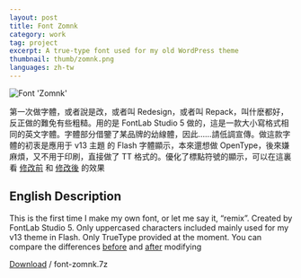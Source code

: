 ```yaml
---
layout: post
title: Font Zomnk
category: work
tag: project
excerpt: A true-type font used for my old WordPress theme
thumbnail: thumb/zomnk.png
languages: zh-tw
---
```


<p><img src="{{ site.file }}/font-zomnk.png" alt="Font 'Zomnk'"></p>

<p lang="zh">第一次做字體，或者說是改，或者叫 Redesign，或者叫 Repack，叫什麽都好，反正做的難免有些粗糙。用的是 FontLab Studio 5 做的，這是一款大小寫格式相同的英文字體。字體部分借鑒了某品牌的幼線體，因此……請低調宣傳。做這款字體的初衷是應用于 v13 主題 的 Flash 字體顯示，本來還想做 OpenType，後來嫌麻煩，又不用于印刷，直接做了 TT 格式的。優化了標點符號的顯示，可以在這裏看 <a href="{{ site.file }}/font-zomnk-screenshot-02.png">修改前</a> 和 <a href="{{ site.file }}/font-zomnk-screenshot-03.png">修改後</a> 的效果</p>

<h2>English Description</h2>

<p>This is the first time I make my own font, or let me say it, “remix”. Created by FontLab Studio 5. Only uppercased characters included mainly used for my v13 theme in Flash. Only TrueType provided at the moment. You can compare the differences <a href="{{ site.file }}/font-zomnk-screenshot-02.png">before</a> and <a href="{{ site.file }}/font-zomnk-screenshot-03.png">after</a> modifying</p>

<p class="download"><a href="{{ site.file }}/download/font-zomnk.7z">Download</a> / font-zomnk.7z</p>
